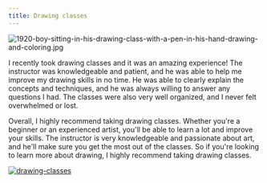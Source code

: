 ```yaml
---
title: Drawing classes
---
```


![1920-boy-sitting-in-his-drawing-class-with-a-pen-in-his-hand-drawing-and-coloring.jpg](/1920-boy-sitting-in-his-drawing-class-with-a-pen-in-his-hand-drawing-and-coloring.jpg)

I recently took drawing classes and it was an amazing experience! The instructor was knowledgeable and patient, and he was able to help me improve my drawing skills in no time. He was able to clearly explain the concepts and techniques, and he was always willing to answer any questions I had. The classes were also very well organized, and I never felt overwhelmed or lost.

Overall, I highly recommend taking drawing classes. Whether you're a beginner or an experienced artist, you'll be able to learn a lot and improve your skills. The instructor is very knowledgeable and passionate about art, and he'll make sure you get the most out of the classes. So if you're looking to learn more about drawing, I highly recommend taking drawing classes.

[![drawing-classes](<https://dabuttonfactory.com/button.png?t=CHECK+SERVICE&f=Noto+Sans-Bold&ts=26&tc=fff&hp=45&vp=20&c=11&bgt=unicolored&bgc=4bd42f>)](<https://londonexpertfinder.com/link>)